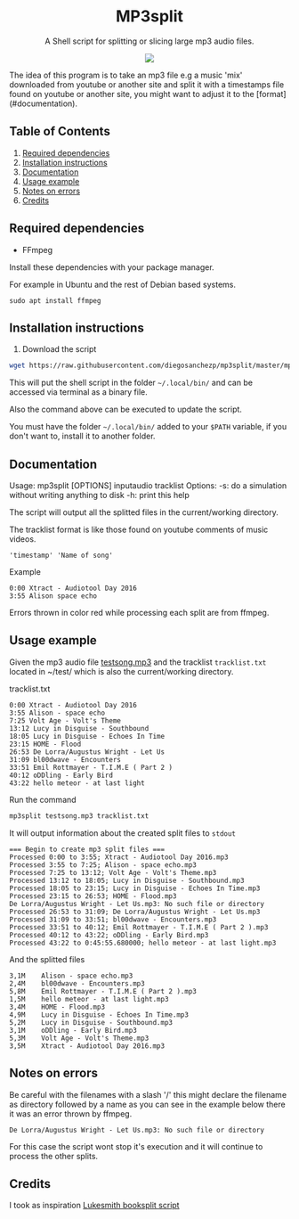 <h1 align="center">MP3split</h1>
<p align="center">A Shell script for splitting or slicing large mp3 audio files.</p>
<p align="center">
  <img src="https://diegosanchezp.github.io/blog/mp3split/mp3splitBanner.png">
</p>
The idea of this program is to take an mp3 file e.g a music 'mix' downloaded from youtube or another site and split it with a timestamps file found on youtube or another site, you might want to adjust it to the [format](#documentation).

## Table of Contents

1. [Required dependencies](#required-dependencies)
2. [Installation instructions](#installation-instructions)
3. [Documentation](#documentation)
4. [Usage example](#usage-example)
5. [Notes on errors](#notes-on-errors)
6. [Credits](#credits)

## Required dependencies <a name="required-dependencies"></a>
- FFmpeg

Install these dependencies with your package manager.

For example in Ubuntu and the rest of Debian based systems.

`sudo apt install ffmpeg`

## Installation instructions <a name="installation-instructions"></a>

1. Download the script  

```bash
wget https://raw.githubusercontent.com/diegosanchezp/mp3split/master/mp3split.sh -O ~/.local/bin/mp3split && chmod 755 ~/.local/bin/mp3split
```

This will put the shell script in the folder `~/.local/bin/` and can be accessed via terminal as a binary file.

Also the command above can be executed to update the script.

You must have the folder `~/.local/bin/` added to your `$PATH` variable, if you don't want to, install it to another folder.

## Documentation <a name="documentation"></a>
Usage:
	mp3split [OPTIONS] inputaudio tracklist
Options: 
	-s: do a simulation without writing anything to disk
  -h: print this help

The script will output all the splitted files in the current/working directory.   

The tracklist format is like those found on youtube comments of music videos.

```
'timestamp' 'Name of song'
```

Example

```
0:00 Xtract - Audiotool Day 2016
3:55 Alison space echo
```

Errors thrown in color red while processing each split are from ffmpeg.

## Usage example <a name="usage-example"></a>

Given the mp3 audio file [testsong.mp3](https://www.youtube.com/watch?v=WI4-HUn8dFc&list=PLayHeJP999S8bNQdUlOW87u5j3HxuE8in) and the tracklist `tracklist.txt` located in ~/test/ which is also the current/working directory.

tracklist.txt

```
0:00 Xtract - Audiotool Day 2016
3:55 Alison - space echo
7:25 Volt Age - Volt's Theme 
13:12 Lucy in Disguise - Southbound 
18:05 Lucy in Disguise - Echoes In Time
23:15 HOME - Flood
26:53 De Lorra/Augustus Wright - Let Us 
31:09 bl00dwave - Encounters
33:51 Emil Rottmayer - T.I.M.E ( Part 2 )
40:12 oDDling - Early Bird
43:22 hello meteor - at last light
```

Run the command 
```bash
mp3split testsong.mp3 tracklist.txt
```

It will output information about the created split files to `stdout`

```
=== Begin to create mp3 split files ===
Processed 0:00 to 3:55; Xtract - Audiotool Day 2016.mp3
Processed 3:55 to 7:25; Alison - space echo.mp3
Processed 7:25 to 13:12; Volt Age - Volt's Theme.mp3
Processed 13:12 to 18:05; Lucy in Disguise - Southbound.mp3
Processed 18:05 to 23:15; Lucy in Disguise - Echoes In Time.mp3
Processed 23:15 to 26:53; HOME - Flood.mp3
De Lorra/Augustus Wright - Let Us.mp3: No such file or directory
Processed 26:53 to 31:09; De Lorra/Augustus Wright - Let Us.mp3
Processed 31:09 to 33:51; bl00dwave - Encounters.mp3
Processed 33:51 to 40:12; Emil Rottmayer - T.I.M.E ( Part 2 ).mp3
Processed 40:12 to 43:22; oDDling - Early Bird.mp3
Processed 43:22 to 0:45:55.680000; hello meteor - at last light.mp3
```

And the splitted files 

```
3,1M	Alison - space echo.mp3
2,4M	bl00dwave - Encounters.mp3
5,8M	Emil Rottmayer - T.I.M.E ( Part 2 ).mp3
1,5M	hello meteor - at last light.mp3
3,4M	HOME - Flood.mp3
4,9M	Lucy in Disguise - Echoes In Time.mp3
5,2M	Lucy in Disguise - Southbound.mp3
3,1M	oDDling - Early Bird.mp3
5,3M	Volt Age - Volt's Theme.mp3
3,5M	Xtract - Audiotool Day 2016.mp3
```

## Notes on errors <a name="notes-on-errors"></a>
Be careful with the filenames with a slash '/' this might declare the filename as directory followed by a name as you can see in the example below there it was an error thrown by ffmpeg.

```
De Lorra/Augustus Wright - Let Us.mp3: No such file or directory
```

For this case the script wont stop it's execution and it will continue to process the other splits.

## Credits <a name="credits"></a>

I took as inspiration [Lukesmith booksplit script](https://github.com/LukeSmithxyz/voidrice/blob/master/.local/bin/booksplit)
